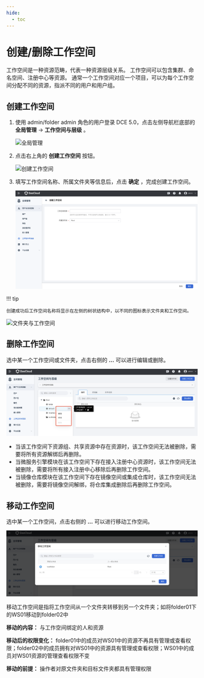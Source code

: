 ```yaml
---
hide:
  - toc
---
```


# 创建/删除工作空间

工作空间是一种资源范畴，代表一种资源层级关系。
工作空间可以包含集群、命名空间、注册中心等资源。
通常一个工作空间对应一个项目，可以为每个工作空间分配不同的资源，指派不同的用户和用户组。

## 创建工作空间

1. 使用 admin/folder admin 角色的用户登录 DCE 5.0，点击左侧导航栏底部的 __全局管理__ -> __工作空间与层级__ 。

    ![全局管理](https://docs.daocloud.io/daocloud-docs-images/docs/zh/docs/ghippo/images/ws01.png)

3. 点击右上角的 __创建工作空间__ 按钮。

    ![创建工作空间](https://docs.daocloud.io/daocloud-docs-images/docs/ghippo/images/ws02.png)

4. 填写工作空间名称、所属文件夹等信息后，点击 __确定__ ，完成创建工作空间。

    ![确定](../../images/createws.png)

!!! tip

    创建成功后工作空间名称将显示在左侧的树状结构中，以不同的图标表示文件夹和工作空间。

![文件夹与工作空间](https://docs.daocloud.io/daocloud-docs-images/docs/ghippo/images/ws04.png)

## 删除工作空间

选中某一个工作空间或文件夹，点击右侧的 __...__ 可以进行编辑或删除。

![删除](../../images/deletews.png)
  
- 当该工作空间下资源组、共享资源中存在资源时，该工作空间无法被删除，需要将所有资源解绑后再删除。
- 当微服务引擎模块在该工作空间下存在接入注册中心资源时，该工作空间无法被删除，需要将所有接入注册中心移除后再删除工作空间。
- 当镜像仓库模块在该工作空间下存在镜像空间或集成仓库时，该工作空间无法被删除，需要将镜像空间解绑，将仓库集成删除后再删除工作空间。

## 移动工作空间

选中某一个工作空间，点击右侧的 __...__ 可以进行移动工作空间。

![移动](../../images/movews.png)

移动工作空间是指将工作空间从一个文件夹转移到另一个文件夹；如将folder01下的WS01移动到folder02中

**移动的内容：** 与工作空间绑定的人和资源

**移动后的权限变化：** folder01中的成员对WS01中的资源不再具有管理或查看权限；folder02中的成员拥有对WS01中的资源具有管理或查看权限；WS01中的成员对WS01资源的管理查看权限不变

**移动的前提：** 操作者对原文件夹和目标文件夹都具有管理权限

